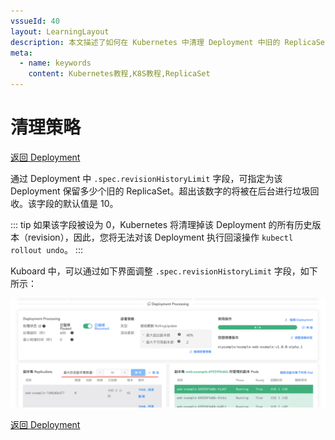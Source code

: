 ```yaml
---
vssueId: 40
layout: LearningLayout
description: 本文描述了如何在 Kubernetes 中清理 Deployment 中旧的 ReplicaSet
meta:
  - name: keywords
    content: Kubernetes教程,K8S教程,ReplicaSet
---
```


# 清理策略

<AdSenseTitle/>

[返回 Deployment](./#deployment-概述)

通过 Deployment 中 `.spec.revisionHistoryLimit` 字段，可指定为该 Deployment 保留多少个旧的 ReplicaSet。超出该数字的将被在后台进行垃圾回收。该字段的默认值是 10。

::: tip
如果该字段被设为 0，Kubernetes 将清理掉该 Deployment 的所有历史版本（revision），因此，您将无法对该 Deployment 执行回滚操作 `kubectl rollout undo`。
:::

Kuboard 中，可以通过如下界面调整 `.spec.revisionHistoryLimit` 字段，如下所示：

![Kubernetes Deployment revisionHistoryLimit](./cleanup.assets/image-20200315164731927.png)



[返回 Deployment](./#deployment-概述)
